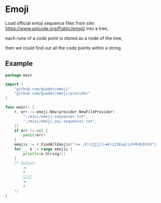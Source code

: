 # Emoji

Load official emoji sequence files from site: https://www.unicode.org/Public/emoji/ into a tree,

each rune of a code point is stored as a node of the tree,

then we could find out all the code points within a string.

## Example

```go
package main

import (
	"github.com/guader/emoji"
	"github.com/guader/emoji/provider"
)

func main() {
	r, err := emoji.New(provider.NewFileProvider(
		"./misc/emoji-sequences.txt",
		"./misc/emoji-zwj-sequences.txt",
	))
	if err != nil {
		panic(err)
	}
	emojis := r.FindAllEmojis("(⏩..⏬)(👨‍👩‍👧‍👦)(⏩⏬)123English中あ한국어")
	for _, e := range emojis {
		println(e.String())
	}
	/* Output:
		⏩
		⏬
		👨‍👩‍👧‍👦
		⏩
		⏬
	*/
}
```
